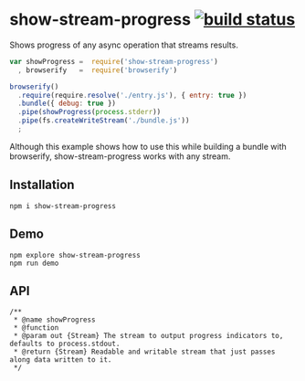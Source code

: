 # show-stream-progress [![build status](https://secure.travis-ci.org/thlorenz/show-stream-progress.png)](http://travis-ci.org/thlorenz/show-stream-progress)

Shows progress of any async operation that streams results.

```js
var showProgress =  require('show-stream-progress')
  , browserify   =  require('browserify')

browserify()
  .require(require.resolve('./entry.js'), { entry: true })
  .bundle({ debug: true })
  .pipe(showProgress(process.stderr))
  .pipe(fs.createWriteStream('./bundle.js'))
  ;
```

Although this example shows how to use this while building a bundle with browserify, show-stream-progress works with any
stream.

## Installation

    npm i show-stream-progress

## Demo

    npm explore show-stream-progress
    npm run demo

## API

```
/**
 * @name showProgress
 * @function
 * @param out {Stream} The stream to output progress indicators to, defaults to process.stdout.
 * @return {Stream} Readable and writable stream that just passes along data written to it.
 */
```

